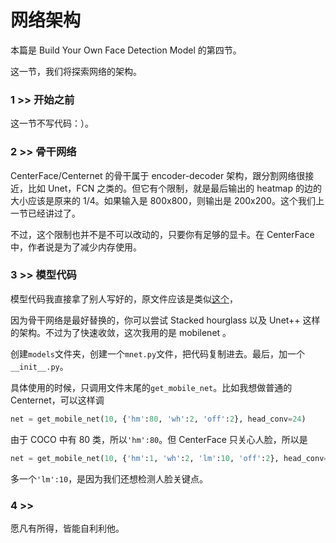 # 网络架构

本篇是 Build Your Own Face Detection Model 的第四节。

这一节，我们将探索网络的架构。

### 1 >> 开始之前

这一节不写代码：）。

### 2 >> 骨干网络

CenterFace/Centernet 的骨干属于 encoder-decoder 架构，跟分割网络很接近，比如 Unet，FCN 之类的。但它有个限制，就是最后输出的 heatmap 的边的大小应该是原来的 1/4。如果输入是 800x800，则输出是 200x200。这个我们上一节已经讲过了。

不过，这个限制也并不是不可以改动的，只要你有足够的显卡。在 CenterFace 中，作者说是为了减少内存使用。

### 3 >> 模型代码

模型代码我直接拿了别人写好的，原文件应该是类似[这个](https://github.com/chenjun2hao/CenterFace.pytorch/blob/master/src/lib/models/Backbone/centerface_mobilenet_v2.py)，

因为骨干网络是最好替换的，你可以尝试 Stacked hourglass 以及 Unet++ 这样的架构。不过为了快速收敛，这次我用的是 mobilenet 。

创建`models`文件夹，创建一个`mnet.py`文件，把代码复制进去。最后，加一个`__init__.py`。

具体使用的时候，只调用文件末尾的`get_mobile_net`。比如我想做普通的 Centernet，可以这样调

```py
net = get_mobile_net(10, {'hm':80, 'wh':2, 'off':2}, head_conv=24)
```
由于 COCO 中有 80 类，所以`'hm':80`。但 CenterFace 只关心人脸，所以是

```py
net = get_mobile_net(10, {'hm':1, 'wh':2, 'lm':10, 'off':2}, head_conv=24)
```

多一个`'lm':10`，是因为我们还想检测人脸关键点。

### 4 >> 

愿凡有所得，皆能自利利他。